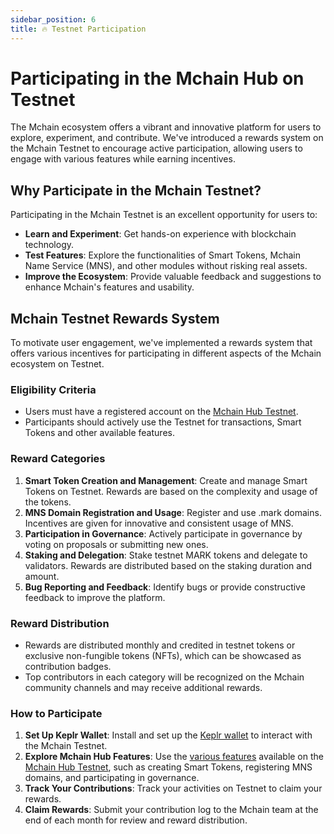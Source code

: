 ```yaml
---
sidebar_position: 6
title: 🔥 Testnet Participation
---
```


# Participating in the Mchain Hub on Testnet

The Mchain ecosystem offers a vibrant and innovative platform for users to explore, experiment, and contribute. We've introduced a rewards system on the Mchain Testnet to encourage active participation, allowing users to engage with various features while earning incentives.

## Why Participate in the Mchain Testnet?

Participating in the Mchain Testnet is an excellent opportunity for users to:

- **Learn and Experiment**: Get hands-on experience with blockchain technology.
- **Test Features**: Explore the functionalities of Smart Tokens, Mchain Name Service (MNS), and other modules without risking real assets.
- **Improve the Ecosystem**: Provide valuable feedback and suggestions to enhance Mchain's features and usability.

## Mchain Testnet Rewards System

To motivate user engagement, we've implemented a rewards system that offers various incentives for participating in different aspects of the Mchain ecosystem on Testnet.

### Eligibility Criteria

- Users must have a registered account on the [Mchain Hub Testnet](https://testnet.hub.mchain.network).
- Participants should actively use the Testnet for transactions, Smart Tokens and other available features.

### Reward Categories

1. **Smart Token Creation and Management**: Create and manage Smart Tokens on Testnet. Rewards are based on the complexity and usage of the tokens.
2. **MNS Domain Registration and Usage**: Register and use .mark domains. Incentives are given for innovative and consistent usage of MNS.
3. **Participation in Governance**: Actively participate in governance by voting on proposals or submitting new ones.
4. **Staking and Delegation**: Stake testnet MARK tokens and delegate to validators. Rewards are distributed based on the staking duration and amount.
5. **Bug Reporting and Feedback**: Identify bugs or provide constructive feedback to improve the platform.

### Reward Distribution

- Rewards are distributed monthly and credited in testnet tokens or exclusive non-fungible tokens (NFTs), which can be showcased as contribution badges.
- Top contributors in each category will be recognized on the Mchain community channels and may receive additional rewards.

### How to Participate

1. **Set Up Keplr Wallet**: Install and set up the [Keplr wallet](/docs/learn/mchain-hub/wallet) to interact with the Mchain Testnet.
2. **Explore Mchain Hub Features**: Use the [various features](/docs/learn/mchain-hub/) available on the  [Mchain Hub Testnet](https://testnet.hub.mchain.network), such as creating Smart Tokens, registering MNS domains, and participating in governance.
3. **Track Your Contributions**: Track your activities on Testnet to claim your rewards.
4. **Claim Rewards**: Submit your contribution log to the Mchain team at the end of each month for review and reward distribution.
